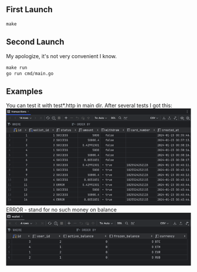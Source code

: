 ## First Launch
```
make
```

## Second Launch
My apologize, it's not very convenient I know.
```
make run
go run cmd/main.go
```

## Examples
You can test it with test*.http in main dir. After several tests I got this: 
![transactions_example.png](docs%2Fimg%2Ftransactions_example.png)
ERROR - stand for no such money on balance
![wallet_example.png](docs%2Fimg%2Fwallet_example.png)